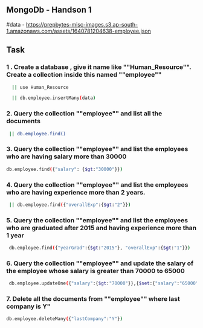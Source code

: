 
## MongoDb - Handson 1

#data - https://prepbytes-misc-images.s3.ap-south-1.amazonaws.com/assets/1640781204638-employee.json


## Task

### 1 .  Create a database , give it name like ""Human_Resource"". Create a collection inside this named ""employee""

```bash
  || use Human_Resource

  || db.employee.insertMany(data)
```

### 2. Query the collection ""employee"" and list all the documents

 ```bash
  || db.employee.find()
```

### 3. Query the collection ""employee"" and list the employees who are having salary more than 30000

```bash
db.employee.find({"salary": {$gt:"30000"}})
```

### 4. Query the collection ""employee"" and list the employees who are having experience more than 2 years.

 ```bash
  || db.employee.find({"overallExp":{$gt:"2"}})
```


### 5. Query the collection ""employee"" and list the employees who are graduated after 2015 and having experience more than 1 year

 ```bash
  db.employee.find({"yearGrad":{$gt:"2015"}, "overallExp":{$gt:"1"}})
```

### 6. Query the collection ""employee"" and update the salary of the employee whose salary is greater than 70000 to 65000

 ```bash
  db.employee.updateOne({"salary":{$gt:"70000"}},{$set:{"salary":"65000"}})
```
### 7. Delete all the documents from ""employee"" where last company is Y"

```bash 
db.employee.deleteMany({"lastCompany":"Y"})
```




    